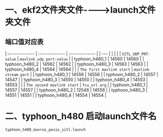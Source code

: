# 一、ekf2文件夹文件---->launch文件夹文件

## 端口值对应表

| :------------- | :------------- | :------------- |
| ---            |      |      |
|  | `SITL_UDP_PRT-value` | `mavlink_udp_port-value` |
| typhoon_h480_1 | 14560 | 14560 |
| typhoon_h480_2 | 14562 | 14562 |
| typhoon_h480_3 | 14563 | 14563 |
| typhoon_h480_4 | 14564 | 14564 |
|                | `The first mavlink start` | `mavlink stream port` |
| typhoon_h480_1 | 14556 | 14556 |
| typhoon_h480_2 | 14557 | 14547 |
| typhoon_h480_3 | 14550 | 14550 |
| typhoon_h480_4 | 14553 | 14553 |
|                | `The second mavlink start` | `fcu_url arg` |
| typhoon_h480_1 | 14557 | 14557 |
| typhoon_h480_2 | 12548 | 14558 |
| typhoon_h480_3 | 14551 | 14551 |
| typhoon_h480_4 | 14554 | 14554 |

# 二、typhoon_h480 启动launch文件名

```
typhoon_h480_mavros_posix_sitl.launch
```


